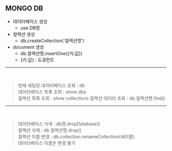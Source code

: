 ## MONGO DB

  * 데이터베이스 생성  
    * use DB명
  * 컬렉션 생성
    * db.createCollection('컬렉션명')
  * document 생성
    * db.컬렉션명.insertOne({키:값})
    * {키:값} : 도큐먼트

-----
<br>

> 현재 세팅된 데이터베이스 조회 : db  
> 데이터베이스 목록 조회 : show dbs  
> 컬렉션 목록 조회 : show collections
> 컬렉션 데이터 조회 : db.컬렉션명.find()
  
----
<br>

> 데이터베이스 삭제 : db명.dropDatabase()  
> 컬렉션 삭제 : db.컬렉션명.drop()  
> 컬렉션 이름 변경 : db.collection.renameCollection(새이름)  
> 데이터베이스 이름은 변경 불가
